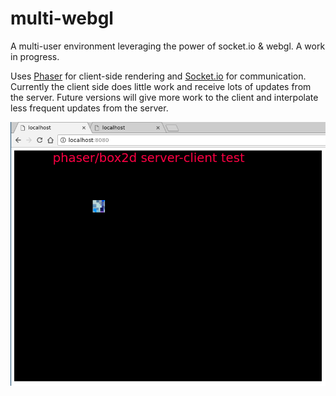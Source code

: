 # multi-webgl
A multi-user environment leveraging the power of socket.io &amp; webgl. A work in progress.

Uses [Phaser](https://phaser.io) for client-side rendering and [Socket.io](https://github.com/socketio/socket.io) for communication. Currently the client side does little work and receive lots of updates from the server. Future versions will give more work to the client and interpolate less frequent updates from the server.

![Example](https://github.com/fouf/multi-webgl/blob/master/recorded.gif "Example")
